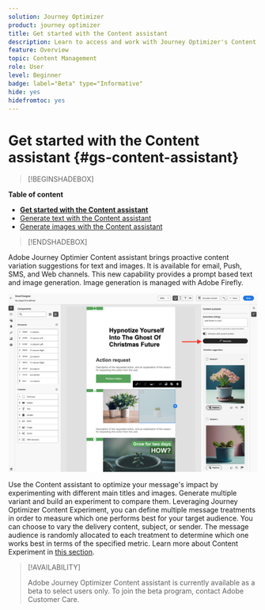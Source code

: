```yaml
---
solution: Journey Optimizer
product: journey optimizer
title: Get started with the Content assistant
description: Learn to access and work with Journey Optimizer's Content assistant
feature: Overview
topic: Content Management
role: User
level: Beginner
badge: label="Beta" type="Informative"
hide: yes
hidefromtoc: yes
---
```

# Get started with the Content assistant {#gs-content-assistant}

>[!BEGINSHADEBOX]

**Table of content**

* **[Get started with the Content assistant](gs-generative.md)**
* [Generate text with the Content assistant](generative-title.md)
* [Generate images with the Content assistant](generative-image.md)

>[!ENDSHADEBOX]


Adobe Journey Optimier Content assistant brings proactive content variation suggestions for text and images. It is available for email, Push, SMS, and Web channels. This new capability provides a prompt based text and image generation. Image generation is managed with Adobe Firefly.

![](assets/image-gen-ai.png)



Use the Content assistant to optimize your message's impact by experimenting with different main titles and images. Generate multiple variant and build an experiment to compare them. Leveraging Journey Optimizer Content Experiment, you can define multiple message treatments in order to measure which one performs best for your target audience. You can choose to vary the delivery content, subject, or sender. The message audience is randomly allocated to each treatment to determine which one works best in terms of the specified metric. Learn more about Content Experiment in [this section](../campaigns/content-experiment.md).


>[!AVAILABILITY]
>
>Adobe Journey Optimizer Content assistant is currently available as a beta to select users only. To join the beta program, contact Adobe Customer Care.

